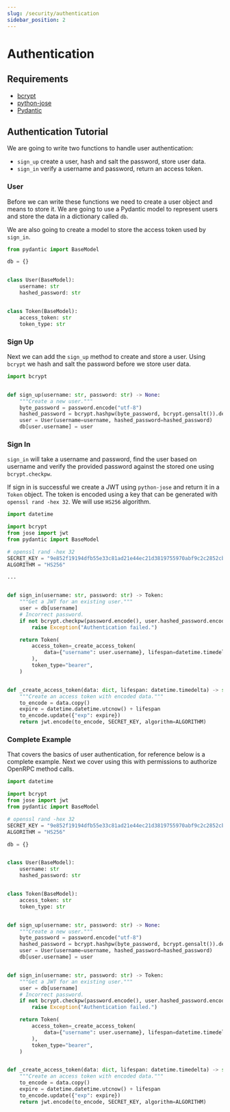 ```yaml
---
slug: /security/authentication
sidebar_position: 2
---
```


# Authentication

## Requirements

- [bcrypt](https://pypi.org/project/bcrypt/)
- [python-jose](https://pypi.org/project/python-jose/)
- [Pydantic](https://pypi.org/project/pydantic/)

## Authentication Tutorial

We are going to write two functions to handle user authentication:

- `sign_up` create a user, hash and salt the password, store user data.
- `sign_in` verify a username and password, return an access token.

### User

Before we can write these functions we need to create a user object and means to store
it. We are going to use a Pydantic model to represent users and store the data in a
dictionary called `db`.

We are also going to create a model to store the access token used by `sign_in`.

```python
from pydantic import BaseModel

db = {}


class User(BaseModel):
    username: str
    hashed_password: str


class Token(BaseModel):
    access_token: str
    token_type: str
```

### Sign Up

Next we can add the `sign_up` method to create and store a user. Using `bcrypt`
we hash and salt the password before we store user data.

```python
import bcrypt


def sign_up(username: str, password: str) -> None:
    """Create a new user."""
    byte_password = password.encode("utf-8")
    hashed_password = bcrypt.hashpw(byte_password, bcrypt.gensalt()).decode()
    user = User(username=username, hashed_password=hashed_password)
    db[user.username] = user
```

### Sign In

`sign_in` will take a username and password, find the user based on username and verify
the provided password against the stored one using `bcrypt.checkpw`.

If sign in is successful we create a JWT using `python-jose` and return it in a `Token`
object. The token is encoded using a key that can be generated with
`openssl rand -hex 32`. We will use `HS256` algorithm.

```python
import datetime

import bcrypt
from jose import jwt
from pydantic import BaseModel

# openssl rand -hex 32
SECRET_KEY = "9e852f19194dfb55e33c81ad21e44ec21d3819755970abf9c2c2852cb6bca19e"
ALGORITHM = "HS256"

...


def sign_in(username: str, password: str) -> Token:
    """Get a JWT for an existing user."""
    user = db[username]
    # Incorrect password.
    if not bcrypt.checkpw(password.encode(), user.hashed_password.encode()):
        raise Exception("Authentication failed.")

    return Token(
        access_token=_create_access_token(
            data={"username": user.username}, lifespan=datetime.timedelta(hours=1.0)
        ),
        token_type="bearer",
    )


def _create_access_token(data: dict, lifespan: datetime.timedelta) -> str:
    """Create an access token with encoded data."""
    to_encode = data.copy()
    expire = datetime.datetime.utcnow() + lifespan
    to_encode.update({"exp": expire})
    return jwt.encode(to_encode, SECRET_KEY, algorithm=ALGORITHM)
```

### Complete Example

That covers the basics of user authentication, for reference below is a complete
example. Next we cover using this with permissions to authorize OpenRPC method calls.

```python
import datetime

import bcrypt
from jose import jwt
from pydantic import BaseModel

# openssl rand -hex 32
SECRET_KEY = "9e852f19194dfb55e33c81ad21e44ec21d3819755970abf9c2c2852cb6bca19e"
ALGORITHM = "HS256"

db = {}


class User(BaseModel):
    username: str
    hashed_password: str


class Token(BaseModel):
    access_token: str
    token_type: str


def sign_up(username: str, password: str) -> None:
    """Create a new user."""
    byte_password = password.encode("utf-8")
    hashed_password = bcrypt.hashpw(byte_password, bcrypt.gensalt()).decode()
    user = User(username=username, hashed_password=hashed_password)
    db[user.username] = user


def sign_in(username: str, password: str) -> Token:
    """Get a JWT for an existing user."""
    user = db[username]
    # Incorrect password.
    if not bcrypt.checkpw(password.encode(), user.hashed_password.encode()):
        raise Exception("Authentication failed.")

    return Token(
        access_token=_create_access_token(
            data={"username": user.username}, lifespan=datetime.timedelta(hours=1.0)
        ),
        token_type="bearer",
    )


def _create_access_token(data: dict, lifespan: datetime.timedelta) -> str:
    """Create an access token with encoded data."""
    to_encode = data.copy()
    expire = datetime.datetime.utcnow() + lifespan
    to_encode.update({"exp": expire})
    return jwt.encode(to_encode, SECRET_KEY, algorithm=ALGORITHM)
```
